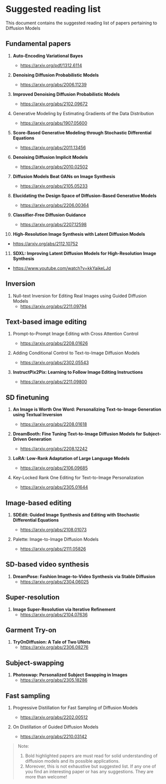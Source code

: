 # Suggested reading list
This document contains the suggested reading list of papers pertaining to Diffusion Models
## Fundamental papers

1. **Auto-Encoding Variational Bayes**
    - https://arxiv.org/pdf/1312.6114

2. **Denoising Diffusion Probabilistic Models**
    - https://arxiv.org/abs/2006.11239

3. **Improved Denoising Diffusion Probabilistic Models**
   - https://arxiv.org/abs/2102.09672

4. Generative Modeling by Estimating Gradients of the Data Distribution
   - https://arxiv.org/abs/1907.05600

5. **Score-Based Generative Modeling through Stochastic Differential Equations**
   - https://arxiv.org/abs/2011.13456

6. **Denoising Diffusion Implicit Models**
   - https://arxiv.org/abs/2010.02502

7. **Diffusion Models Beat GANs on Image Synthesis**
   - https://arxiv.org/abs/2105.05233

8. **Elucidating the Design Space of Diffusion-Based Generative Models**
    - https://arxiv.org/abs/2206.00364

9. **Classifier-Free Diffusion Guidance**
    - https://arxiv.org/abs/2207.12598

10. **High-Resolution Image Synthesis with Latent Diffusion Models**
   - https://arxiv.org/abs/2112.10752

11. **SDXL: Improving Latent Diffusion Models for High-Resolution Image Synthesis**
   - https://www.youtube.com/watch?v=kkYaikeLJd


## Inversion
1. Null-text Inversion for Editing Real Images using Guided Diffusion Models
   - https://arxiv.org/abs/2211.09794


## Text-based image editing
1. Prompt-to-Prompt Image Editing with Cross Attention Control
   - https://arxiv.org/abs/2208.01626

2. Adding Conditional Control to Text-to-Image Diffusion Models
   - https://arxiv.org/abs/2302.05543

3. **InstructPix2Pix: Learning to Follow Image Editing Instructions**
   - https://arxiv.org/abs/2211.09800


## SD finetuning
1. **An Image is Worth One Word: Personalizing Text-to-Image Generation using Textual Inversion**
    - https://arxiv.org/abs/2208.01618

2.  **DreamBooth: Fine Tuning Text-to-Image Diffusion Models for Subject-Driven Generation**
    - https://arxiv.org/abs/2208.12242

3. **LoRA: Low-Rank Adaptation of Large Language Models**
    - https://arxiv.org/abs/2106.09685
  
4. Key-Locked Rank One Editing for Text-to-Image Personalization
    - https://arxiv.org/abs/2305.01644

## Image-based editing
1. **SDEdit: Guided Image Synthesis and Editing with Stochastic Differential Equations**
    - https://arxiv.org/abs/2108.01073

2. Palette: Image-to-Image Diffusion Models
   - https://arxiv.org/abs/2111.05826


## SD-based video synthesis
1. **DreamPose: Fashion Image-to-Video Synthesis via Stable Diffusion**
   - https://arxiv.org/abs/2304.06025


## Super-resolution
1. **Image Super-Resolution via Iterative Refinement**
    - https://arxiv.org/abs/2104.07636


## Garment Try-on
1. **TryOnDiffusion: A Tale of Two UNets**
    - https://arxiv.org/abs/2306.08276


## Subject-swapping
1. **Photoswap: Personalized Subject Swapping in Images**
    - https://arxiv.org/abs/2305.18286


## Fast sampling
1.  Progressive Distillation for Fast Sampling of Diffusion Models
    - https://arxiv.org/abs/2202.00512

2.  On Distillation of Guided Diffusion Models
    - https://arxiv.org/abs/2210.03142


>Note: 
> 1. Bold highlighted papers are must read for solid understanding of diffusion models and its possible applications.
> 2. Moreover, this is not exhaustive but suggested list. If any one of you find an interesting paper or has any suggestions. They are more than welcome!





